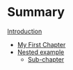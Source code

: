 # Summary

[Introduction](README.md)

- [My First Chapter](1_chapter.md)
- [Nested example](nested/README.md)
    - [Sub-chapter](nested/sub-chapter.md)
